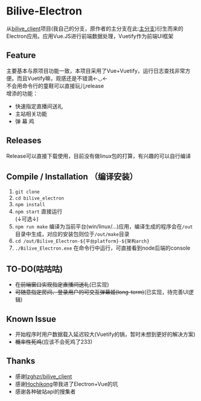# Bilive-Electron
从[bilive_client](https://github.com/vector000/bilive_client)项目(我自己的分支，原作者的主分支在此:[主分支](https://github.com/lzghzr/bilive_client))衍生而来的Electron应用。应用Vue.JS进行前端数据处理，Vuetify作为前端UI框架

## Feature
主要基本与原项目功能一致，本项目采用了Vue+Vuetify，运行日志查找非常方便。而且Vuetify嘛，观感还是不错滴←◡←  
不会用命令行的童鞋可以直接玩儿release  
增添的功能：
* 快速指定直播间送礼
* 主站相关功能
* 弹 幕 鸡

## Releases
Release可以直接下载使用，目前没有做linux包的打算，有兴趣的可以自行编译

## Compile / Installation （编译安装）
1. `git clone`
2. `cd bilive_electron`
3. `npm install`
4. `npm start` 直接运行  
(↓可选↓)
5. `npm run make` 编译为当前平台(win/linux/...)应用，编译生成的程序会在`/out`目录中生成，对应的安装包则位于`/out/make`目录
6. `cd /out/Bilive_Electron-${平台platform}-${架构arch}`
7. `./Bilive_Electron.exe` 在命令行中运行，可直接看到node后端的console

## TO-DO(咕咕咕)
* ~~在前端窗口实现指定直播间送礼~~(已实现)
* ~~可随意指定房间、登录用户的可交互弹幕姬(long-term)~~(已实现，待完善UI逻辑)

## Known Issue
* 开始程序时用户数据载入延迟较大(Vuetify的锅，暂时未想到更好的解决方案)
* ~~概率性死鸡~~(应该不会死鸡了233)

## Thanks
* 感谢[lzghzr/bilive_client](https://github.com/lzghzr/bilive_client)
* 感谢[Hochikong](https://github.com/hochikong)带我进了Electron+Vue的坑
* 感谢各种破站api的搜集者
